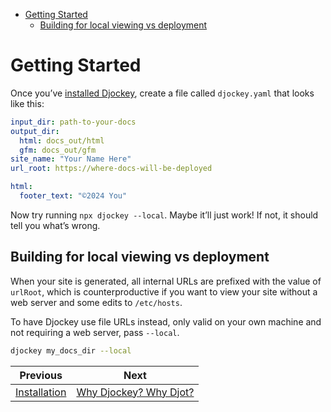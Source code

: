 <!--
  DO NOT EDIT THIS FILE DIRECTLY!
  It is generated by djockey.
-->

- [Getting Started](./getting_started.md#Getting-Started)
  - [Building for local viewing vs
    deployment](./getting_started.md#Building-for-local-viewing-vs-deployment)

<div id="Getting-Started" class="section" id="Getting-Started">

# Getting Started

Once you’ve [installed Djockey](./installation.md#Installation), create
a file called `djockey.yaml` that looks like this:

```yaml
input_dir: path-to-your-docs
output_dir:
  html: docs_out/html
  gfm: docs_out/gfm
site_name: "Your Name Here"
url_root: https://where-docs-will-be-deployed

html:
  footer_text: "©2024 You"
```

Now try running `npx djockey --local`. Maybe it’ll just work! If not, it
should tell you what’s wrong.

<div id="Building-for-local-viewing-vs-deployment" class="section"
id="Building-for-local-viewing-vs-deployment">

## Building for local viewing vs deployment

When your site is generated, all internal URLs are prefixed with the
value of `urlRoot`, which is counterproductive if you want to view your
site without a web server and some edits to `/etc/hosts`.

To have Djockey use file URLs instead, only valid on your own machine
and not requiring a web server, pass `--local`.

```sh
djockey my_docs_dir --local
```

</div>

</div>

| Previous                          | Next                               |
| --------------------------------- | ---------------------------------- |
| [Installation](./installation.md) | [Why Djockey? Why Djot?](./why.md) |

